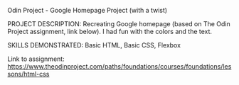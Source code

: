 Odin Project - Google Homepage Project (with a twist)

PROJECT DESCRIPTION: 
Recreating Google homepage (based on The Odin Project assignment, link below). I had fun with the colors and the text.

SKILLS DEMONSTRATED:
Basic HTML, Basic CSS, Flexbox

Link to assignment: https://www.theodinproject.com/paths/foundations/courses/foundations/lessons/html-css
